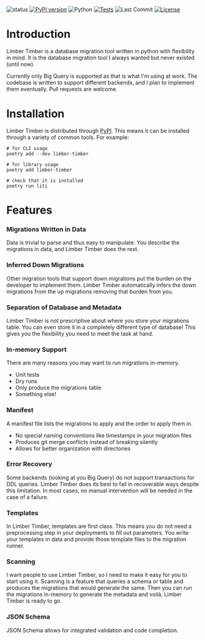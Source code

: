 ![status](https://img.shields.io/pypi/status/limber-timber)
[![PyPI version](https://img.shields.io/pypi/v/limber-timber)](https://pypi.org/project/limber-timber/)
![Python](https://img.shields.io/pypi/pyversions/limber-timber)
[![Tests](https://github.com/Wopple/limber-timber/actions/workflows/unit-tests.yml/badge.svg)](https://github.com/Wopple/limber-timber/actions/workflows/unit-tests.yml)
![Last Commit](https://img.shields.io/github/last-commit/Wopple/limber-timber)
[![License](https://img.shields.io/github/license/Wopple/limber-timber)](LICENSE)

# Introduction

Limber Timber is a database migration tool written in python with flexibility in mind. It is the database migration tool
I always wanted but never existed (until now).

Currently only Big Query is supported as that is what I'm using at work. The codebase is written to support different
backends, and I plan to implement them eventually. Pull requests are welcome.

# Installation

Limber Timber is distributed through [PyPI](https://pypi.org/project/pip/). This means it can be installed through a
variety of common tools. For example:

```shell
# for CLI usage
poetry add --dev limber-timber

# for library usage
poetry add limber-timber

# check that it is installed
poetry run liti
```

# Features

### Migrations Written in Data

Data is trivial to parse and thus easy to manipulate. You describe the migrations in data, and Limber Timber does the
rest.

### Inferred Down Migrations

Other migration tools that support down migrations put the burden on the developer to implement them. Limber Timber
automatically infers the down migrations from the up migrations removing that burden from you.

### Separation of Database and Metadata

Limber Timber is not prescriptive about where you store your migrations table. You can even store it in a completely
different type of database! This gives you the flexibility you need to meet the task at hand.

### In-memory Support

There are many reasons you may want to run migrations in-memory.

- Unit tests
- Dry runs
- Only produce the migrations table
- Something else!

### Manifest

A manifest file lists the migrations to apply and the order to apply them in.

- No special naming conventions like timestamps in your migration files
- Produces git merge conflicts instead of breaking silently
- Allows for better organization with directories

### Error Recovery

Some backends (looking at you Big Query) do not support transactions for DDL queries. Limber Timber does its best to
fail in recoverable ways despite this limitation. In most cases, no manual intervention will be needed in the case of a
failure.

### Templates

In Limber Timber, templates are first class. This means you do not need a preprocessing step in your deployments to fill
out parameters. You write your templates in data and provide those template files to the migration runner.

### Scanning

I want people to use Limber Timber, so I need to make it easy for you to start using it. Scanning is a feature that
queries a schema or table and produces the migrations that would generate the same. Then you can run the migrations
in-memory to generate the metadata and voilà, Limber Timber is ready to go.

### JSON Schema

JSON Schema allows for integrated validation and code completion.
